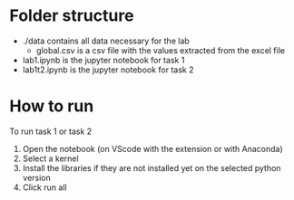 # Folder structure
- ./data contains all data necessary for the lab
  - global.csv is a csv file with the values extracted from the excel file
- lab1.ipynb is the jupyter notebook for task 1
- lab1t2.ipynb is the jupyter notebook for task 2

# How to run
To run task 1 or task 2
1. Open the notebook (on VScode with the extension or with Anaconda)
2. Select a kernel
3. Install the libraries if they are not installed yet on the selected python version
4. Click run all
